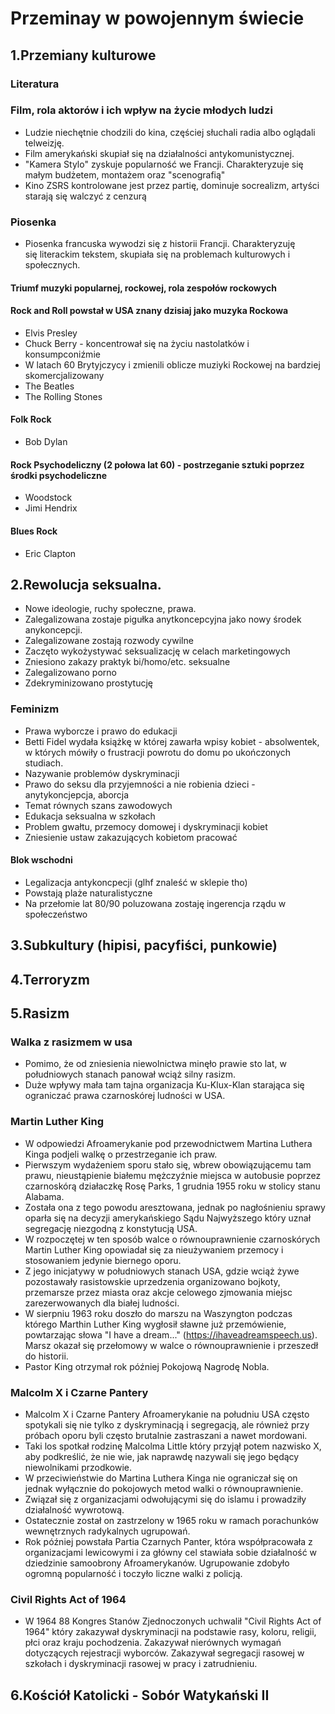 # Przeminay w powojennym świecie 

## 1.Przemiany kulturowe
### Literatura
### Film, rola aktorów i ich wpływ na życie młodych ludzi
 - Ludzie niechętnie chodzili do kina, częściej słuchali radia albo oglądali telweizję.
 - Film amerykański skupiał się na działalności antykomunistycznej.
 - "Kamera Stylo" zyskuje popularność we Francji. Charakteryzuje się małym budżetem, montażem oraz "scenografią"
 - Kino ZSRS kontrolowane jest przez partię, dominuje socrealizm, artyści starają się walczyć z cenzurą
### Piosenka
 - Piosenka francuska wywodzi się z historii Francji. Charakteryzuję się literackim tekstem, skupiała się na problemach kulturowych i społecznych. 
#### Triumf muzyki popularnej, rockowej, rola zespołów rockowych
#### Rock and Roll powstał w USA znany dzisiaj jako muzyka Rockowa
 - Elvis Presley
 - Chuck Berry - koncentrował się na życiu nastolatków i konsumpconiźmie 
 - W latach 60 Brytyjczycy i zmienili oblicze muziyki Rockowej na bardziej skomercjalizowany
 - The Beatles
 - The Rolling Stones
#### Folk Rock
 - Bob Dylan
#### Rock Psychodeliczny (2 połowa lat 60) - postrzeganie sztuki poprzez środki psychodeliczne
 - Woodstock
 - Jimi Hendrix
#### Blues Rock
 - Eric Clapton

## 2.Rewolucja seksualna.
 - Nowe ideologie, ruchy społeczne, prawa.
 - Zalegalizowana zostaje pigułka anytkoncepcyjna jako nowy środek anykoncepcji. 
 - Zalegalizowane zostają rozwody cywilne
 - Zaczęto wykożystywać seksualizację w celach marketingowych
 - Zniesiono zakazy praktyk bi/homo/etc. seksualne
 - Zalegalizowano porno
 - Zdekryminizowano prostytucję
### Feminizm
 - Prawa wyborcze i prawo do edukacji 
 - Betti Fidel wydała książkę w której zawarła wpisy kobiet - absolwentek, w których mówiły o frustracji powrotu do domu po ukończonych studiach. 
 - Nazywanie problemów dyskryminacji
 - Prawo do seksu dla przyjemności a nie robienia dzieci - anytykoncjepcja, aborcja
 - Temat równych szans zawodowych
 - Edukacja seksualna w szkołach
 - Problem gwałtu, przemocy domowej i dyskryminacji kobiet
 - Zniesienie ustaw zakazujących kobietom pracować
#### Blok wschodni
 - Legalizacja antykoncpecji (glhf znaleść w sklepie tho)
 - Powstają plaże naturalistyczne
 - Na przełomie lat 80/90 poluzowana zostaję ingerencja rządu w społeczeństwo 

## 3.Subkultury (hipisi, pacyfiści, punkowie)

## 4.Terroryzm

## 5.Rasizm
### Walka z rasizmem w usa
 - Pomimo, że od zniesienia niewolnictwa minęło prawie sto lat, w południowych stanach panował wciąż silny rasizm.
 - Duże wpływy mała tam tajna organizacja Ku-Klux-Klan starająca się ograniczać prawa czarnoskórej ludności w USA.
### Martin Luther King
 - W odpowiedzi Afroamerykanie pod przewodnictwem Martina Luthera Kinga podjeli walkę o przestrzeganie ich praw.
 - Pierwszym wydażeniem sporu stało się, wbrew obowiązującemu tam prawu, nieustąpienie białemu mężczyźnie miejsca w autobusie poprzez czarnoskórą działaczkę Rosę Parks, 1 grudnia 1955 roku w stolicy stanu Alabama.
 - Została ona z tego powodu aresztowana, jednak po nagłośnieniu sprawy oparła się na decyzji amerykańskiego Sądu Najwyższego który uznał segregację niezgodną z konstytucją USA.
 - W rozpoczętej w ten sposób walce o równouprawnienie czarnoskórych Martin Luther King opowiadał się za nieużywaniem przemocy i stosowaniem jedynie biernego oporu.
 - Z jego inicjatywy w południowych stanach USA, gdzie wciąż żywe pozostawały rasistowskie uprzedzenia organizowano bojkoty, przemarsze przez miasta oraz akcje celowego zjmowania miejsc zarezerwowanych dla białej ludności.
 - W sierpniu 1963 roku doszło do marszu na Waszyngton podczas którego Marthin Luther King wygłosił sławne już przemówienie, powtarzając słowa "I have a dream..." (https://ihaveadreamspeech.us). Marsz okazał się przełomowy w walce o równouprawnienie i przeszedł do historii.
 - Pastor King otrzymał rok później Pokojową Nagrodę Nobla.
### Malcolm X i Czarne Pantery 
 - Malcolm X i Czarne Pantery Afroamerykanie na południu USA często spotykali się nie tylko z dyskryminacją i segregacją, ale również przy próbach oporu byli często brutalnie zastraszani a nawet mordowani.
 - Taki los spotkał rodzinę Malcolma Little który przyjął potem nazwisko X, aby podkreślić, że nie wie, jak naprawdę nazywali się jego będący niewolnikami przodkowie. 
 - W przeciwieństwie do Martina Luthera Kinga nie ograniczał się on jednak wyłącznie do pokojowych metod walki o równouprawnienie.
 - Związał się z organizacjami odwołującymi się do islamu i prowadziły działalność wywrotową.
 - Ostatecznie został on zastrzelony w 1965 roku w ramach porachunków wewnętrznych radykalnych ugrupowań.
 - Rok później powstała Partia Czarnych Panter, która współpracowała z organizacjami lewicowymi i za główny cel stawiała sobie działalność w dziedzinie samoobrony Afroamerykanów. Ugrupowanie zdobyło ogromną popularność i toczyło liczne walki z policją. 
### Civil Rights Act of 1964
 - W 1964 88 Kongres Stanów Zjednoczonych uchwalił "Civil Rights Act of 1964" który zakazywał dyskryminacji na podstawie rasy, koloru, religii, płci oraz kraju pochodzenia. Zakazywał nierównych wymagań dotyczących rejestracji wyborców. Zakazywał segregacji rasowej w szkołach i dyskryminacji rasowej w pracy i zatrudnieniu. 
## 6.Kościół Katolicki - Sobór Watykański II
